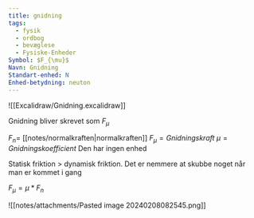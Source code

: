 ```yaml
---
title: gnidning
tags:
  - fysik
  - ordbog
  - bevæglese
  - Fysiske-Enheder
Symbol: $F_{\mu}$
Navn: Gnidning
Standart-enhed: N
Enhed-betydning: neuton
---
```

![[Excalidraw/Gnidning.excalidraw]]

Gnidning bliver skrevet som $F_{\mu}$ 

$F_{n}=$ [[notes/normalkraften|normalkraften]]
$F_{\mu} = Gnidningskraft$
$\mu = Gnidningskoefficient$ Den har ingen enhed


Statisk friktion > dynamisk friktion.
	Det er nemmere at skubbe noget når man er kommet i gang

$F_{\mu} = \mu * F_{n}$

![[notes/attachments/Pasted image 20240208082545.png]]

